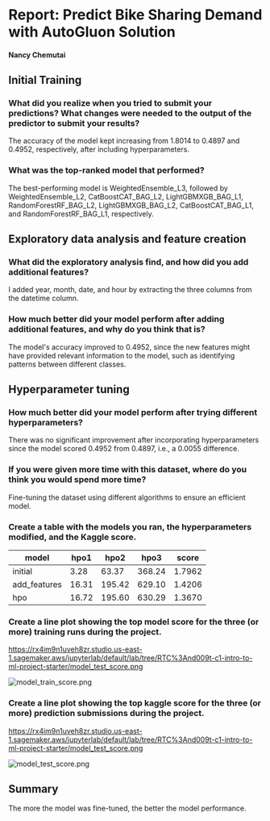 # Report: Predict Bike Sharing Demand with AutoGluon Solution
#### Nancy Chemutai

## Initial Training
### What did you realize when you tried to submit your predictions? What changes were needed to the output of the predictor to submit your results?
The accuracy of the model kept increasing from 1.8014 to 0.4897 and 0.4952, respectively, after including hyperparameters.

### What was the top-ranked model that performed?
The best-performing model is WeightedEnsemble_L3, followed by WeightedEnsemble_L2, CatBoostCAT_BAG_L2, LightGBMXGB_BAG_L1, RandomForestRF_BAG_L2, LightGBMXGB_BAG_L2, CatBoostCAT_BAG_L1, and RandomForestRF_BAG_L1, respectively.

## Exploratory data analysis and feature creation
### What did the exploratory analysis find, and how did you add additional features?
I added year, month, date, and hour by extracting the three columns from the datetime column.

### How much better did your model perform after adding additional features, and why do you think that is?
The model's accuracy improved to 0.4952, since the new features might have provided relevant information to the model, such as identifying patterns between different classes.

## Hyperparameter tuning
### How much better did your model perform after trying different hyperparameters?
There was no significant improvement after incorporating hyperparameters since the model scored 0.4952 from 0.4897, i.e., a 0.0055 difference.

### If you were given more time with this dataset, where do you think you would spend more time?
Fine-tuning the dataset using different algorithms to ensure an efficient model.

### Create a table with the models you ran, the hyperparameters modified, and the Kaggle score.
|model|hpo1|hpo2|hpo3|score|
|--|--|--|--|--|
|initial|3.28|63.37|368.24|1.7962|
|add_features|16.31|195.42|629.10|1.4206|
|hpo|16.72|195.60|630.29|1.3670|

### Create a line plot showing the top model score for the three (or more) training runs during the project.

https://rx4im9n1uveh8zr.studio.us-east-1.sagemaker.aws/jupyterlab/default/lab/tree/RTC%3And009t-c1-intro-to-ml-project-starter/model_test_score.png

![model_train_score.png](img/model_train_score.png)

### Create a line plot showing the top kaggle score for the three (or more) prediction submissions during the project.

https://rx4im9n1uveh8zr.studio.us-east-1.sagemaker.aws/jupyterlab/default/lab/tree/RTC%3And009t-c1-intro-to-ml-project-starter/model_test_score.png

![model_test_score.png](img/model_test_score.png)

## Summary

The more the model was fine-tuned, the better the model performance.
